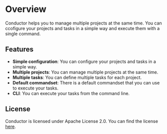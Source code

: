 
# Overview

Conductor helps you to manage multiple projects at the same time. You can ccofigure your projects and tasks in a simple 
way and execute them with a single command.

## Features

- **Simple configuration**: You can configure your projects and tasks in a simple way.
- **Multiple projects**: You can manage multiple projects at the same time.
- **Multiple tasks**: You can define multiple tasks for each project.
- **Default commandset**: There is a default commandset that you can use to execute your tasks.
- **CLI**: You can execute your tasks from the command line.

## License

Conductor is licensed under Apache License 2.0. You can find the license [here](http://www.apache.org/licenses/).


